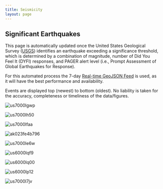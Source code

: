 ```yaml
---
title: Seismicity
layout: page
---
```


## Significant Earthquakes

This page is automatically updated once the United States Geological Survey ([USGS](https://www.usgs.gov)) identifies an earthquake exceeding a significance threshold, which is determined by a combination of magnitude, number of Did You Feel It (DYFI) responses, and PAGER alert level (i.e., Prompt Assessment of Global Earthquakes for Response).

For this automated process the 7-day [Real-time GeoJSON Feed](https://earthquake.usgs.gov/earthquakes/feed/v1.0/geojson.php) is used, as it will have the best performance and availability.

Events are displayed top (newest) to bottom (oldest). No liability is taken for the accuracy, completeness or timeliness of the data/figures.

![us7000lgwp](assets/images/seismicity/us7000lgwp.png)

![us7000lh50](assets/images/seismicity/us7000lh50.png)

![us7000lfaa](assets/images/seismicity/us7000lfaa.png)

![ak023fe4b796](assets/images/seismicity/ak023fe4b796.png)

![us7000le6w](assets/images/seismicity/us7000le6w.png)

![us6000lqf9](assets/images/seismicity/us6000lqf9.png)

![us6000lq00](assets/images/seismicity/us6000lq00.png)

![us6000lp12](assets/images/seismicity/us6000lp12.png)

![us7000l7jv](assets/images/seismicity/us7000l7jv.png)
